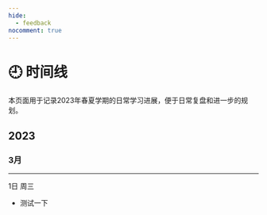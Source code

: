 ```yaml
---
hide:
  - feedback
nocomment: true
---
```


# 🕘 时间线

本页面用于记录2023年春夏学期的日常学习进展，便于日常复盘和进一步的规划。

## 2023
### 3月

---

<div class="badges">
<span class="badge badge2">1日</span>
<span class="badge badge1">周三</span>
</div>

- 测试一下